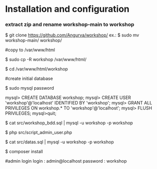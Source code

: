 # Installation and configuration #


### extract zip and rename workshop-main to workshop

$ git clone https://github.com/Angurva/workshop/
ex.: 
$ sudo mv workshop-main/ workshop/

#copy to /var/www/html

$ sudo cp -R workshop /var/www/html/

$ cd /var/www/html/workshop

#create initial database

$ sudo mysql
password

mysql> CREATE DATABASE workshop;
mysql> CREATE USER 'workshop'@'localhost' IDENTIFIED BY 'workshop';
mysql> GRANT ALL PRIVILEGES ON workshop.* TO 'workshop'@'localhost';
mysql> FLUSH PRIVILEGES;
mysql>quit;

$ cat src/workshop_bdd.sql | mysql -u workshop -p workshop

$ php src/script_admin_user.php

$ cat src/datas.sql | mysql -u workshop -p workshop

$ composer install 

#admin login
 login : admin@localhost
 password : workshop

